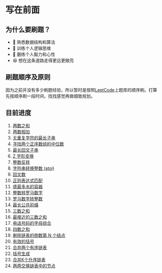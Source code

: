 # 写在前面

## 为什么要刷题？

* 👀 熟悉数据结构和算法
* 🧠 训练个人逻辑思维
* 👨 磨练个人毅力和心性
* 😆 想在这条道路走得更远更敞亮

## 刷题顺序及原则

因为之前并没有多少刷题经验，所以暂时是按照[LeetCode](https://leetcode-cn.com/)上题库的顺序刷。打算先按顺序刷一段时间，找找感觉再做细致规划。

## 目前进度

1. [两数之和](./two-sum.md)
2. [两数相加](./add-two-numbers.md)
3. [无重复字符的最长子串](./longest-substring-without-repeating-characters.md)
4. [寻找两个正序数组的中位数](./median-of-two-sorted-arrays.md)
5. [最长回文子串](./longest-palindromic-substring.md)
6. [Z 字形变换](./zigzag-conversion.md)
7. [整数反转](./reverse-integer.md)
8. [字符串转换整数 (atoi)](./string-to-integer-atoi.md)
9. [回文数](./palindrome-number.md)
10. [正则表达式匹配](./regular-expression-matching.md)
11. [盛最多水的容器](./container-with-most-water.md)
12. [整数转罗马数字](./integer-to-roman.md)
13. [罗马数字转整数](./roman-to-integer.md)
14. [最长公共前缀](./longest-common-prefix.md)
15. [三数之和](./3sum.md)
16. [最接近的三数之和](./3sum-closest.md)
17. [电话号码的字母组合](./letter-combinations-of-a-phone-number.md)
18. [四数之和](./4sum.md)
19. [删除链表的倒数第 N 个结点](./remove-nth-node-from-end-of-list.md)
20. [有效的括号](./valid-parentheses.md)
21. [合并两个有序链表](./merge-two-sorted-lists.md)
22. [括号生成](./generate-parentheses.md)
23. [合并K个升序链表](./merge-k-sorted-lists.md)
24. [两两交换链表中的节点](./swap-nodes-in-pairs.md)
